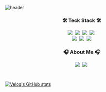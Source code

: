 ![header](https://capsule-render.vercel.app/api?type=waving&color=timeauto&height=200&section=header&text=DongMin%20Kim&fontColor=185a9d&fontSize=80&fontAlign=62&fontAlignY=32&desc=&descSize=25&descAlign=85&descAlignY=50)
<p align="center"></p>
<h3 align="center">🛠 Teck Stack 🛠</h3>
<p align="center">
  <img src="https://img.shields.io/badge/Java-007396?style=flat&logo=Java&logoColor=white"/></a>&nbsp
  <img src="https://img.shields.io/badge/MySQL-4479A1?style=flat&logo=MySQL&logoColor=white"/></a>&nbsp
  <img src="https://img.shields.io/badge/SpringBoot-6DB33F?style=flat&logo=Spring&logoColor=white"/></a>&nbsp
  <img src="https://img.shields.io/badge/Figma-F24E1E?style=flat&logo=Figma&logoColor=white"/></a>&nbsp
  <br>
  <img src="https://img.shields.io/badge/Discord-5865F2?style=flat&logo=Discord&logoColor=white"/></a>&nbsp
  <img src="https://img.shields.io/badge/GitHub-gray?style=flat&logo=GitHub&logoColor=black"/></a>&nbsp
  <img src="https://img.shields.io/badge/Git-blue?style=flat&logo=Git&logoColor=F05032"/></a>
</p>

<h3 align="center"> 🎧 About Me 🎧 </h3>
<p align="center">
  <a href="https://velog.io/@eastminn/posts"><img src="https://img.shields.io/badge/Velog-11B48A?style=flat&logo=Vimeo&logoColor=white&link="https://velog.io/@eastminn/posts"/></a>&nbsp
  <a href="https://www.instagram.com/eastminnn/"><img src="https://img.shields.io/badge/Instagram-E4405F?style=flat-square&logo=Instagram&logoColor=white&link=https://www.instagram.com/woo0_hooo/"/></a>&nbsp


</p>
<br>

[![Velog's GitHub stats](https://velog-readme-stats.vercel.app/api/list?name=eastminn)](https://velog.io/@eastminn)
